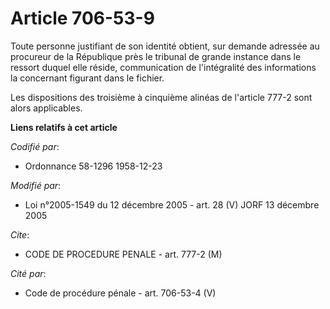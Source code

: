 # Article 706-53-9

Toute personne justifiant de son identité obtient, sur demande adressée au procureur de la République près le tribunal de
grande instance dans le ressort duquel elle réside, communication de l'intégralité des informations la concernant figurant
dans le fichier.

Les dispositions des troisième à cinquième alinéas de l'article 777-2 sont alors applicables.

**Liens relatifs à cet article**

_Codifié par_:

  - Ordonnance 58-1296 1958-12-23

_Modifié par_:

  - Loi n°2005-1549 du 12 décembre 2005 - art. 28 (V) JORF 13 décembre 2005

_Cite_:

  - CODE DE PROCEDURE PENALE - art. 777-2 (M)

_Cité par_:

  - Code de procédure pénale - art. 706-53-4 (V)
